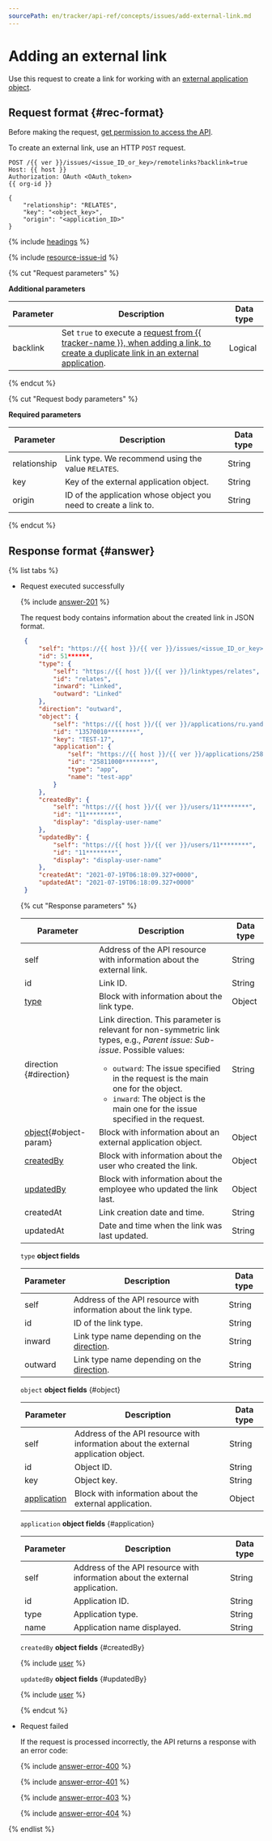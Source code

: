 ```yaml
---
sourcePath: en/tracker/api-ref/concepts/issues/add-external-link.md
---
```

# Adding an external link

Use this request to create a link for working with an [external application object](../../external-links.md).

## Request format {#rec-format}

Before making the request, [get permission to access the API](../access.md).

To create an external link, use an HTTP `POST` request.

```
POST /{{ ver }}/issues/<issue_ID_or_key>/remotelinks?backlink=true
Host: {{ host }}
Authorization: OAuth <OAuth_token>
{{ org-id }}

{
    "relationship": "RELATES",
    "key": "<object_key>",
    "origin": "<application_ID>"
}
```

{% include [headings](../../../_includes/tracker/api/headings.md) %}

{% include [resource-issue-id](../../../_includes/tracker/api/resource-issue-id.md) %}

{% cut "Request parameters" %}

**Additional parameters**

| Parameter | Description | Data type |
----- | ----- | -----
| backlink | Set `true` to execute a [request from {{ tracker-name }}, when adding a link, to create a duplicate link in an external application](../../ext-app-setup.md#create). | Logical |

{% endcut %}

{% cut "Request body parameters" %}

**Required parameters**

| Parameter | Description | Data type |
----- | ----- | -----
| relationship | Link type. We recommend using the value `RELATES`. | String |
| key | Key of the external application object. | String |
| origin | ID of the application whose object you need to create a link to. | String |

{% endcut %}

## Response format {#answer}

{% list tabs %}

- Request executed successfully

   {% include [answer-201](../../../_includes/tracker/api/answer-201.md) %}

   The request body contains information about the created link in JSON format.

   ```json
    {
        "self": "https://{{ host }}/{{ ver }}/issues/<issue_ID_or_key>/remotelinks/51******",
        "id": 51******,
        "type": {
            "self": "https://{{ host }}/{{ ver }}/linktypes/relates",
            "id": "relates",
            "inward": "Linked",
            "outward": "Linked"
        },
        "direction": "outward",
        "object": {
            "self": "https://{{ host }}/{{ ver }}/applications/ru.yandex.bitbucket/objects/13570010********",
            "id": "13570010********",
            "key": "TEST-17",
            "application": {
                "self": "https://{{ host }}/{{ ver }}/applications/25811000********",
                "id": "25811000********",
                "type": "app",
                "name": "test-app"
            }
        },
        "createdBy": {
            "self": "https://{{ host }}/{{ ver }}/users/11********",
            "id": "11********",
            "display": "display-user-name"
        },
        "updatedBy": {
            "self": "https://{{ host }}/{{ ver }}/users/11********",
            "id": "11********",
            "display": "display-user-name"
        },
        "createdAt": "2021-07-19T06:18:09.327+0000",
        "updatedAt": "2021-07-19T06:18:09.327+0000"
    }

   ```

   {% cut "Response parameters" %}

   | Parameter | Description | Data type |
   ----- | ----- | -----
   | self | Address of the API resource with information about the external link. | String |
   | id | Link ID. | String |
   | [type](#type) | Block with information about the link type. | Object |
   | direction {#direction} | Link direction. This parameter is relevant for non-symmetric link types, e.g., _Parent issue: Sub-issue_. Possible values:<ul><li>`outward`: The issue specified in the request is the main one for the object.</li><li>`inward`: The object is the main one for the issue specified in the request.</li></ul> | String |
   | [object](#object){#object-param} | Block with information about an external application object. | Object |
   | [createdBy](#createdBy) | Block with information about the user who created the link. | Object |
   | [updatedBy](#updatedBy) | Block with information about the employee who updated the link last. | Object |
   | createdAt | Link creation date and time. | String |
   | updatedAt | Date and time when the link was last updated. | String |

   `type` **object fields**

   | Parameter | Description | Data type |
   ----- | ----- | -----
   | self | Address of the API resource with information about the link type. | String |
   | id | ID of the link type. | String |
   | inward | Link type name depending on the [direction](#direction). | String |
   | outward | Link type name depending on the [direction](#direction). | String |


   `object` **object fields** {#object}

   | Parameter | Description | Data type |
   ----- | ----- | -----
   | self | Address of the API resource with information about the external application object. | String |
   | id | Object ID. | String |
   | key | Object key. | String |
   | [application](#application) | Block with information about the external application. | Object |

   `application` **object fields** {#application}

   | Parameter | Description | Data type |
   ----- | ----- | -----
   | self | Address of the API resource with information about the external application. | String |
   | id | Application ID. | String |
   | type | Application type. | String |
   | name | Application name displayed. | String |


   `createdBy` **object fields** {#createdBy}

   {% include [user](../../../_includes/tracker/api/user.md) %}


   `updatedBy` **object fields** {#updatedBy}

   {% include [user](../../../_includes/tracker/api/user.md) %}

   {% endcut %}

- Request failed

   If the request is processed incorrectly, the API returns a response with an error code:

   {% include [answer-error-400](../../../_includes/tracker/api/answer-error-400.md) %}

   {% include [answer-error-401](../../../_includes/tracker/api/answer-error-401.md) %}

   {% include [answer-error-403](../../../_includes/tracker/api/answer-error-403.md) %}

   {% include [answer-error-404](../../../_includes/tracker/api/answer-error-404.md) %}

{% endlist %}

